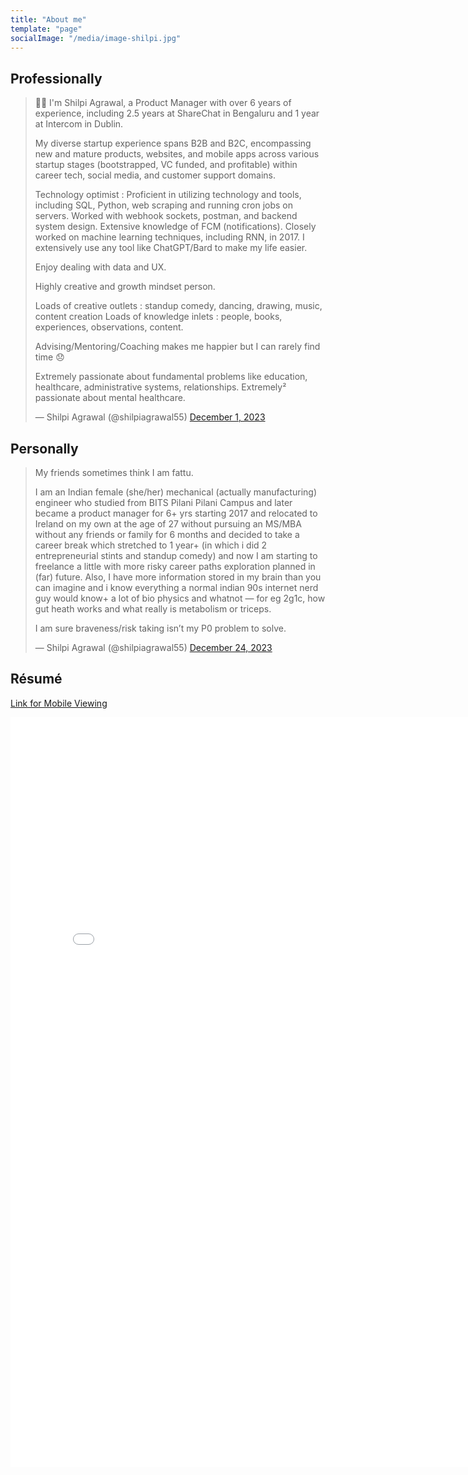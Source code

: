 ```yaml
---
title: "About me"
template: "page"
socialImage: "/media/image-shilpi.jpg"
---
```

  

<h2>Professionally</h2> 

<blockquote height:1000px  class="twitter-tweet" data-lang="en" data-theme="dark" > <p lang="en" dir="ltr">

🙋‍♀️ I'm Shilpi Agrawal, a Product Manager with over 6 years of experience, including 2.5 years at ShareChat in Bengaluru and 1 year at Intercom in Dublin. 

My diverse startup experience spans B2B and B2C, encompassing new and mature products, websites, and mobile apps across various startup stages (bootstrapped, VC funded, and profitable) within career tech, social media, and customer support domains.

Technology optimist : Proficient in utilizing technology and tools, including SQL, Python, web scraping and running cron jobs on servers. Worked with webhook sockets, postman, and backend system design. Extensive knowledge of FCM (notifications). Closely worked on machine learning techniques, including RNN, in 2017. I extensively use any tool like ChatGPT/Bard to make my life easier.

Enjoy dealing with data and UX.

Highly creative and growth mindset person. 

Loads of creative outlets : standup comedy, dancing, drawing, music, content creation
Loads of knowledge inlets : people, books, experiences, observations, content.

Advising/Mentoring/Coaching makes me happier but I can rarely find time 😞

Extremely passionate about fundamental problems like education, healthcare, administrative systems, relationships. Extremely² passionate about mental healthcare.
</p>
	&mdash; Shilpi Agrawal (@shilpiagrawal55) <a href="https://twitter.com/shilpiagrawal55/status/1730416796694708366?ref_src=twsrc%5Etfw">December 1, 2023</a></blockquote> 

<h2>Personally</h2>

<blockquote class="twitter-tweet" data-lang="en" data-theme="dark"><p lang="en" dir="ltr">

My friends sometimes think I am fattu. 

I am an Indian female (she/her) mechanical (actually manufacturing) engineer who studied from BITS Pilani Pilani Campus and later became a product manager for 6+ yrs starting 2017 and relocated to Ireland on my own at the age of 27 without pursuing an MS/MBA without any friends or family for 6 months and decided to take a career break which stretched to 1 year+ (in which i did 2 entrepreneurial stints and standup comedy) and now I am starting to freelance a little with more risky career paths exploration planned in (far) future. Also, I have more information stored in my brain than you can imagine and i know everything a normal indian 90s internet nerd guy would know+ a lot of bio physics and whatnot — for eg 2g1c, how gut heath works and what really is metabolism or triceps. 

I am sure braveness/risk taking isn’t my P0 problem to solve.

</p>&mdash; Shilpi Agrawal (@shilpiagrawal55) <a href="https://twitter.com/shilpiagrawal55/status/1738722714297438599?ref_src=twsrc%5Etfw">December 24, 2023</a></blockquote> 

<h2>Résumé</h2> 

[Link for Mobile Viewing](https://drive.google.com/file/d/1H20Vmtli8wbpCutjiOuoASLV_i_iDHss/view?usp=sharing)

<embed src="/Shilpi_Agrawal_Product_CV_2024_01_04.pdf" width="800px" height="1200px" />

